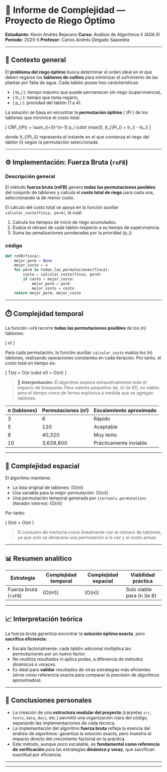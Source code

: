 
# 🧮 Informe de Complejidad — Proyecto de Riego Óptimo

**Estudiante:** Kevin Andrés Bejarano
**Curso:** Análisis de Algoritmos II (ADA II)
**Periodo:** 2025-II
**Profesor:** Carlos Andrés Delgado Saavedra

---

## 🧩 Contexto general

El **problema del riego óptimo** busca determinar el orden ideal en el que deben regarse los **tablones de cultivo** para minimizar el sufrimiento de las plantas por falta de agua.
Cada tablón posee tres características:

* ( ts_i ): tiempo máximo que puede permanecer sin riego (supervivencia),
* ( tr_i ): tiempo que toma regarlo,
* ( p_i ): prioridad del tablón (1 a 4).

La solución se basa en encontrar la **permutación óptima** ( \Pi ) de los tablones que minimice el costo total:

[
CRF_{\Pi} = \sum_{i=0}^{n-1} p_i \cdot \max(0, (t_{\Pi_i} + tr_i) - ts_i)
]

donde (t_{\Pi_i}) representa el instante en el que comienza el riego del tablón (i) según la permutación seleccionada.

---

## ⚙️ Implementación: Fuerza Bruta (`roFB`)

### Descripción general

El método **fuerza bruta (roFB)** genera **todas las permutaciones posibles** del conjunto de tablones y calcula el **costo total de riego** para cada una, seleccionando la de menor costo.

El cálculo del costo total se apoya en la función auxiliar `calcular_costo(finca, perm)`, la cual:

1. Calcula los tiempos de inicio de riego acumulados.
2. Evalúa el retraso de cada tablón respecto a su tiempo de supervivencia.
3. Suma las penalizaciones ponderadas por la prioridad (p_i).

### código

```python
def roFB(finca):
    mejor_perm = None
    mejor_costo = ∞
    for perm in todas_las_permutaciones(finca):
        costo = calcular_costo(finca, perm)
        if costo < mejor_costo:
            mejor_perm = perm
            mejor_costo = costo
    return mejor_perm, mejor_costo
```

---

## ⏱️ Complejidad temporal

La función `roFB` recorre **todas las permutaciones posibles** de los (n) tablones:

[
n!
]

Para cada permutación, la función auxiliar `calcular_costo` evalúa los (n) tablones, realizando operaciones constantes en cada iteración.
Por tanto, el costo total en tiempo es:

[
T(n) = O(n \cdot n!) = O(n!)
]

> 🔹 **Interpretación:**
> El algoritmo explora exhaustivamente todo el espacio de búsqueda.
> Para valores pequeños (ej. (n \le 8)), es viable;
> pero el tiempo crece de forma explosiva a medida que se agregan tablones.

| n (tablones) | Permutaciones (n!) | Escalamiento aproximado |
| ------------ | ------------------ | ----------------------- |
| 3            | 6                  | Rápido                  |
| 5            | 120                | Aceptable               |
| 8            | 40,320             | Muy lento               |
| 10           | 3,628,800          | Prácticamente inviable  |

---

## 💾 Complejidad espacial

El algoritmo mantiene:

* La lista original de tablones: (O(n))
* Una variable para la mejor permutación: (O(n))
* Una permutación temporal generada por `itertools.permutations` (iterador interno): (O(n))

Por tanto:

[
S(n) = O(n)
]

> El consumo de memoria crece linealmente con el número de tablones, ya que solo se almacena una permutación a la vez y el costo actual.

---

## 📊 Resumen analítico

| Estrategia            | Complejidad temporal | Complejidad espacial | Viabilidad práctica        |
| --------------------- | -------------------- | -------------------- | -------------------------- |
| Fuerza bruta (`roFB`) | (O(n!))              | (O(n))               | Solo viable para (n \le 8) |

---

## 📈 Interpretación teórica

La fuerza bruta garantiza encontrar la **solución óptima exacta**, pero **sacrifica eficiencia**:

* Escala factorialmente: cada tablón adicional multiplica las permutaciones por un nuevo factor.
* No reutiliza resultados ni aplica podas, a diferencia de métodos dinámicos o voraces.
* Es ideal para **validar** resultados de otras estrategias más eficientes (sirve como referencia exacta para comparar la precisión de algoritmos aproximados).

---

## 🧠 Conclusiones personales

* La creación de una **estructura modular del proyecto** (carpetas `src`, `tests`, `data`, `docs`, etc.) permitió una organización clara del código, separando las implementaciones de cada técnica.
* La implementación del algoritmo **fuerza bruta** refleja la esencia del análisis de algoritmos: garantiza la solución exacta, pero muestra el impacto directo del crecimiento factorial en la práctica.
* Este método, aunque poco escalable, es **fundamental como referencia de verificación** para las estrategias **dinámica y voraz**, que sacrifican exactitud por eficiencia.

---

---

